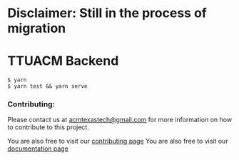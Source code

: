 # Disclaimer: Still in the process of migration
# TTUACM Backend
```
$ yarn
$ yarn test && yarn serve
```

### Contributing:
  Please contact us at [acmtexastech@gmail.com](mailto:acmtexastech@gmail.com) for more information on how to contribute to this project.

  You are also free to visit our [contributing page](https://github.com/ynigoreyes/ttuacm-backend/blob/master/.github/.CONTRIBUTING.md)
  You are also free to visit our [documentation page](https://ttusdc.github.io/ttuacm-backend/)
